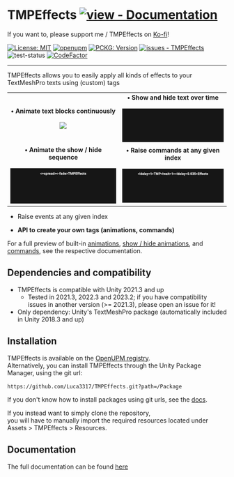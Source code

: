 # TMPEffects [![view - Documentation](https://img.shields.io/badge/view-Documentation-blue?style=for-the-badge)](https://luca3317.github.io/TMPEffects-Pages/docs/introduction.html)
If you want to, please support me / TMPEffects on [Ko-fi](https://ko-fi.com/lweist3317)!

[![License: MIT](https://img.shields.io/badge/License-MIT-yellow.svg)](https://opensource.org/licenses/MIT)
[![openupm](https://img.shields.io/npm/v/com.luca3317.tmpeffects?label=openupm&registry_uri=https://package.openupm.com)](https://openupm.com/packages/com.luca3317.tmpeffects/)
[![PCKG: Version](https://img.shields.io/github/tag/Luca3317/TMPEffects?include_prereleases=&sort=semver&color=blue)](https://github.com/Luca3317/TMPEffects/releases/)
[![issues - TMPEffects](https://img.shields.io/github/issues/Luca3317/TMPEffects)](https://github.com/Luca3317/TMPEffects/issues)
![test-status](https://github.com/Luca3317/TMPEffects/actions/workflows/main.yml/badge.svg?branch=main)
[![CodeFactor](https://www.codefactor.io/repository/github/luca3317/tmpeffects/badge)](https://www.codefactor.io/repository/github/luca3317/tmpeffects)
***
TMPEffects allows you to easily apply all kinds of effects to your TextMeshPro texts using (custom) tags


<table style="border-collapse: collapse; border: none;">
  <tr>
    <td valign="middle" style="border: none;" align="center"><b>&bull; Animate text blocks continuously</b><br><br>
    <img src="/gifs/tmpeffects-git.gif" width=100% height=auto />
    </td>
    <td valign="middle" style="border: none;" align="center"><b>&bull; Show and hide text over time</b><br><br>
      <img src="/gifs/tmpeffectwrite-git.gif" width=100% height=auto />
    </td>
  </tr>
  <tr>
    <td valign="middle" style="border: none;" align="center"><b>&bull; Animate the show / hide sequence</b><br><br>
    <img src="/gifs/tmpeffectsshowhide-git.gif" width=100% height=auto />
    </td>
    <td valign="middle" style="border: none;" align="center"><b>&bull; Raise commands at any given index</b><br><br>
      <img src="/gifs/tmpeffectscommands-git.gif" width=100% height=auto />
    </td>
  </tr>
</table>

- Raise events at any given index

- **API to create your own tags (animations, commands)**

For a full preview of built-in [animations](https://luca3317.github.io/TMPEffects-Pages/docs/tmpanimator_builtinbasicanimations.html), [show / hide animations](https://luca3317.github.io/TMPEffects-Pages/docs/tmpanimator_builtinshowhideanimations.html), 
and [commands](https://luca3317.github.io/TMPEffects-Pages/docs/tmpwriter_builtincommands.html), see the respective documentation.

## Dependencies and compatibility
- TMPEffects is compatible with Unity 2021.3 and up
    - Tested in 2021.3, 2022.3 and 2023.2; if you have compatibility issues in another version (>= 2021.3), please open an issue for it!
- Only dependency: Unity's TextMeshPro package (automatically included in Unity 2018.3 and up)

## Installation
TMPEffects is available on the [OpenUPM registry](https://openupm.com/packages/com.luca3317.tmpeffects/).  
Alternatively, you can install TMPEffects through the Unity Package Manager, using the git url:
```console
https://github.com/Luca3317/TMPEffects.git?path=/Package
```

If you don't know how to install packages using git urls, see the [docs](https://luca3317.github.io/TMPEffects-Pages/docs/installation.html).

If you instead want to simply clone the repository,  
you will have to manually import the required resources located under Assets > TMPEffects > Resources.

## Documentation
The full documentation can be found [here](https://luca3317.github.io/TMPEffects-Pages/docs/introduction.html)

